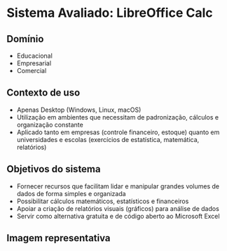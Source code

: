# Sistema Avaliado: LibreOffice Calc

## Domínio
- Educacional  
- Empresarial  
- Comercial  

## Contexto de uso
- Apenas Desktop (Windows, Linux, macOS)  
- Utilização em ambientes que necessitam de padronização, cálculos e organização constante  
- Aplicado tanto em empresas (controle financeiro, estoque) quanto em universidades e escolas (exercícios de estatística, matemática, relatórios)  

## Objetivos do sistema
- Fornecer recursos que facilitam lidar e manipular grandes volumes de dados de forma simples e organizada  
- Possibilitar cálculos matemáticos, estatísticos e financeiros  
- Apoiar a criação de relatórios visuais (gráficos) para análise de dados  
- Servir como alternativa gratuita e de código aberto ao Microsoft Excel

## Imagem representativa

